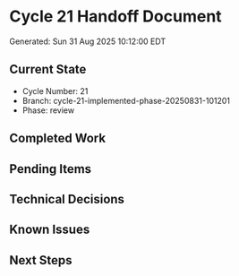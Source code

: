 # Cycle 21 Handoff Document

Generated: Sun 31 Aug 2025 10:12:00 EDT

## Current State
- Cycle Number: 21
- Branch: cycle-21-implemented-phase-20250831-101201
- Phase: review

## Completed Work
<!-- Updated by each agent as they complete their phase -->

## Pending Items
<!-- Items that need attention in the next phase or cycle -->

## Technical Decisions
<!-- Important technical decisions made during this cycle -->

## Known Issues
<!-- Issues discovered but not yet resolved -->

## Next Steps
<!-- Clear action items for the next agent/cycle -->

